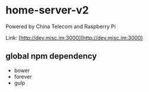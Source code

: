 # home-server-v2
Powered by China Telecom and Raspberry Pi

Link: [http://dev.misc.im:3000](http://dev.misc.im:3000)

## global npm dependency

- bower
- forever
- gulp
